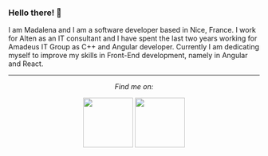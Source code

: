 ### Hello there! 👋

I am Madalena and I am a software developer based in Nice, France. I work for Alten as an IT consultant and I have spent the last two years working for Amadeus IT Group as C++ and Angular developer. Currently I am dedicating myself to improve my skills in Front-End development, namely in Angular and React.


<!--<img src="https://picsum.photos/id/1/200/300" alt="Hero image">-->

<hr>
<p align="center">
  <i>Find me on:</i>
  <p align="center">
    <a href="https://www.linkedin.com/in/madalenapavao/" alt="Linkedin"><img src="https://image.flaticon.com/icons/svg/174/174857.svg" height="100" width="100"></a>
    <a href="mailto:madalenapavao@gmail.com" alt="Contact me"><img src="https://image.flaticon.com/icons/svg/732/732200.svg" height="100" width="100"></a>
  </p>


<!--
**MadalenaPavao/MadalenaPavao** is a ✨ _special_ ✨ repository because its `README.md` (this file) appears on your GitHub profile.

Here are some ideas to get you started:


- 🔭 I’m currently working as: software development engineer @ Alten France
- 🌱 I’m currently learning: React
- 👯 I’m looking to work in: health industry
- 🔭 I’m currently working on ...
- 👯 I’m looking to collaborate on ...
- 🤔 I’m looking for help with ...
- 💬 Ask me about ...
- 📫 How to reach me: ...
- 😄 Pronouns: ...
- ⚡ Fun fact: ...


# Foobar

Foobar is a Python library for dealing with word pluralization.

## Installation

Use the package manager [pip](https://pip.pypa.io/en/stable/) to install foobar.

```bash
pip install foobar
```

## Usage

```python
import foobar

foobar.pluralize('word') # returns 'words'
foobar.pluralize('goose') # returns 'geese'
foobar.singularize('phenomena') # returns 'phenomenon'
```

## Contributing
Pull requests are welcome. For major changes, please open an issue first to discuss what you would like to change.

Please make sure to update tests as appropriate.

## License
[MIT](https://choosealicense.com/licenses/mit/)

-->
